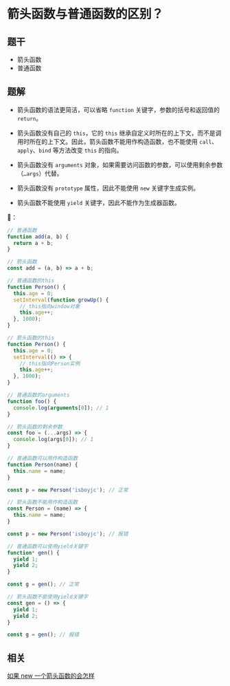 # 箭头函数与普通函数的区别？

## 题干

- 箭头函数
- 普通函数

## 题解

- 箭头函数的语法更简洁，可以省略 `function` 关键字，参数的括号和返回值的 `return`。

- 箭头函数没有自己的 `this`，它的 `this` 继承自定义时所在的上下文，而不是调用时所在的上下文。因此，箭头函数不能用作构造函数，也不能使用 `call`、`apply`、`bind` 等方法改变 `this` 的指向。

- 箭头函数没有 `arguments` 对象，如果需要访问函数的参数，可以使用剩余参数（`…args`）代替。

- 箭头函数没有 `prototype` 属性，因此不能使用 `new` 关键字生成实例。

- 箭头函数不能使用 `yield` 关键字，因此不能作为生成器函数。


🌰：

```js
// 普通函数
function add(a, b) {
  return a + b;
}

// 箭头函数
const add = (a, b) => a + b;

// 普通函数的this
function Person() {
  this.age = 0;
  setInterval(function growUp() {
    // this指向window对象
    this.age++;
  }, 1000);
}

// 箭头函数的this
function Person() {
  this.age = 0;
  setInterval(() => {
    // this指向Person实例
    this.age++;
  }, 1000);
}

// 普通函数的arguments
function foo() {
  console.log(arguments[0]); // 1
}

// 箭头函数的剩余参数
const foo = (...args) => {
  console.log(args[0]); // 1
}

// 普通函数可以用作构造函数
function Person(name) {
  this.name = name;
}

const p = new Person('isboyjc'); // 正常

// 箭头函数不能用作构造函数
const Person = (name) => {
  this.name = name;
}

const p = new Person('isboyjc'); // 报错

// 普通函数可以使用yield关键字
function* gen() {
  yield 1;
  yield 2;
}

const g = gen(); // 正常

// 箭头函数不能使用yield关键字
const gen = () => {
  yield 1;
  yield 2;
}

const g = gen(); // 报错
```

## 相关

[如果 new 一个箭头函数的会怎样](./050020_new_arrow_function.md)